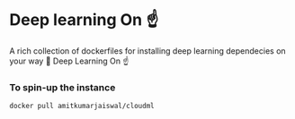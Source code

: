 # Deep learning On :point_up:

A rich collection of dockerfiles for installing deep learning dependecies on your way :rocket: 
Deep Learning On :point_up:

### To spin-up the instance
    docker pull amitkumarjaiswal/cloudml
